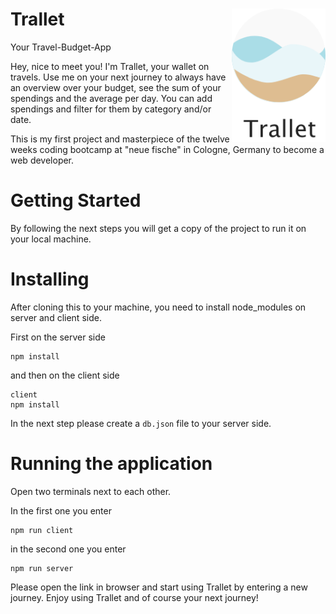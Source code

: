 # Trallet  <img src=".github/Tralletlogo+Name.png" alt="trallet logo" align="right" width="150" />
Your Travel-Budget-App

Hey, nice to meet you! I'm Trallet, your wallet on travels. Use me on your next journey to always have an overview over your budget, see the sum of your spendings and the average per day. You can add spendings and filter for them by category and/or date. 

This is my first project and masterpiece of the twelve weeks coding bootcamp at "neue fische" in Cologne, Germany to become a web developer.


# Getting Started

By following the next steps you will get a copy of the project to run it on your local machine.


# Installing

After cloning this to your machine, you need to install node_modules on server and client side.

First on the server side
````
npm install
````
and then on the client side
````
client
npm install
````
In the next step please create a `db.json` file to your server side.


# Running the application

Open two terminals next to each other.

In the first one you enter
`````
npm run client
`````
in the second one you enter
`````
npm run server
`````
Please open the link in browser and start using Trallet by entering a new journey. Enjoy using Trallet and of course your next journey! 
